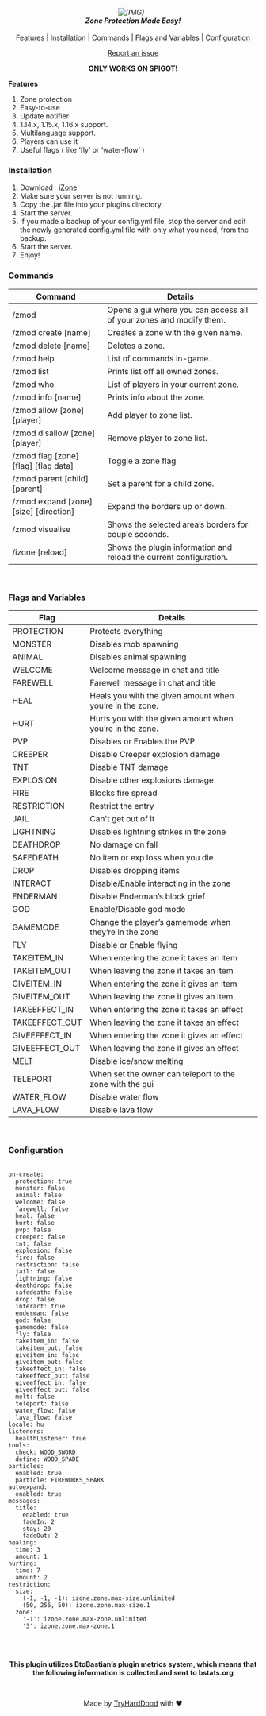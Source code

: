 <p align="center">
	<em>
		<img src="https://tryharddood.github.io/custom/projects/izone/img/izone.png" alt="[IMG]" data-url="https://tryharddood.github.io/custom/projects/izone/img/izone.png" class="fr-fic fr-dib"/>
		<span>&nbsp;</span>
		<br/>
		<strong>Zone Protection Made Easy!</strong>
		<br/>
	</em>
	<br/>
	<a href="https://github.com/Cyanoure/iZone/blob/master/README.md#features" rel="nofollow" target="_blank">Features</a> |
	<a href="https://github.com/Cyanoure/iZone/blob/master/README.md#installation" rel="nofollow" target="_blank">Installation</a> |
	<a href="https://github.com/Cyanoure/iZone/blob/master/README.md#commands" rel="nofollow" target="_blank">Commands</a> |
	<a href="https://github.com/Cyanoure/iZone/blob/master/README.md#flags_and_variables" rel="nofollow" target="_blank">Flags and Variables</a> |
	<a href="https://github.com/Cyanoure/iZone/blob/master/README.md#configuration" rel="nofollow" target="_blank">Configuration</a>
</p>
<p align="center">
	<a href="https://github.com/Cyanoure/iZone/issues" rel="nofollow" target="_blank">Report an issue</a>
</p>
<p>
	<a href="https://travis-ci.org/Cyanoure/iZone" rel="nofollow" target="_blank"></a>
</p>
<p align="center">
	<strong>ONLY WORKS ON SPIGOT!</strong>
</p>
<p>
	<span>
		<strong>Features</strong>
	</span>
</p>
<ol>
	<li>Zone protection</li>
	<li>Easy-to-use</li>
	<li>Update notifier</li>
	<li>1.14.x, 1.15.x, 1.16.x support.</li>
	<li>Multilanguage support.</li>
	<li>Players can use it</li>
	<li>Useful flags ( like &lsquo;fly&rsquo; or &lsquo;water-flow&rsquo; )</li>
</ol>
<h3>
	<a id="installation">Installation</a>
</h3>
<ol>
	<li>Download
		<span>&nbsp;</span>
		<a href="https://www.spigotmc.org/resources/izone.23349/">iZone</a>
	</li>
	<li>Make sure your server is not running.</li>
	<li>Copy the .jar file into your plugins directory.</li>
	<li>Start the server.</li>
	<li>If you made a backup of your config.yml file, stop the server and edit the newly generated config.yml file with only what you need, from the backup.</li>
	<li>Start the server.</li>
	<li>Enjoy!</li>
</ol>
<h3>
	<a id="commands">Commands</a>
</h3>
<table>
	<thead>
		<tr>
			<th>Command
				<br/>
			</th>
			<th>Details
				<br/>
			</th>
		</tr>
	</thead>
	<tbody>
		<tr>
			<td>/zmod
				<br/>
			</td>
			<td>Opens a gui where you can access all of your zones and modify them.
				<br/>
			</td>
		</tr>
		<tr>
			<td>/zmod create [name]
				<br/>
			</td>
			<td>Creates a zone with the given name.
				<br/>
			</td>
		</tr>
		<tr>
			<td>/zmod delete [name]
				<br/>
			</td>
			<td>Deletes a zone.
				<br/>
			</td>
		</tr>
		<tr>
			<td>/zmod help
				<br/>
			</td>
			<td>List of commands in-game.
				<br/>
			</td>
		</tr>
		<tr>
			<td>/zmod list
				<br/>
			</td>
			<td>Prints list off all owned zones.
				<br/>
			</td>
		</tr>
		<tr>
			<td>/zmod who
				<br/>
			</td>
			<td>List of players in your current zone.
				<br/>
			</td>
		</tr>
		<tr>
			<td>/zmod info [name]
				<br/>
			</td>
			<td>Prints info about the zone.
				<br/>
			</td>
		</tr>
		<tr>
			<td>/zmod allow [zone] [player]
				<br/>
			</td>
			<td>Add player to zone list.
				<br/>
			</td>
		</tr>
		<tr>
			<td>/zmod disallow [zone] [player]
				<br/>
			</td>
			<td>Remove player to zone list.
				<br/>
			</td>
		</tr>
		<tr>
			<td>/zmod flag [zone] [flag] [flag data]
				<br/>
			</td>
			<td>Toggle a zone flag
				<br/>
			</td>
		</tr>
		<tr>
			<td>/zmod parent [child] [parent]
				<br/>
			</td>
			<td>Set a parent for a child zone.
				<br/>
			</td>
		</tr>
		<tr>
			<td>/zmod expand [zone] [size] [direction]
				<br/>
			</td>
			<td>Expand the borders up or down.
				<br/>
			</td>
		</tr>
		<tr>
			<td>/zmod visualise
				<br/>
			</td>
			<td>Shows the selected area&rsquo;s borders for couple seconds.
				<br/>
			</td>
		</tr>
		<tr>
			<td>/izone [reload]
				<br/>
			</td>
			<td>Shows the plugin information and reload the current configuration.
				<br/>
			</td>
		</tr>
	</tbody>
</table>
<p>
	<br/>
</p>
<h3>
	<a id="flags_and_variables">Flags and Variables</a>
</h3>
<table>
	<thead>
		<tr>
			<th>Flag
				<br/>
			</th>
			<th>Details
				<br/>
			</th>
		</tr>
	</thead>
	<tbody>
		<tr>
			<td>PROTECTION
				<br/>
			</td>
			<td>Protects everything
				<br/>
			</td>
		</tr>
		<tr>
			<td>MONSTER
				<br/>
			</td>
			<td>Disables mob spawning
				<br/>
			</td>
		</tr>
		<tr>
			<td>ANIMAL
				<br/>
			</td>
			<td>Disables animal spawning
				<br/>
			</td>
		</tr>
		<tr>
			<td>WELCOME
				<br/>
			</td>
			<td>Welcome message in chat and title
				<br/>
			</td>
		</tr>
		<tr>
			<td>FAREWELL
				<br/>
			</td>
			<td>Farewell message in chat and title
				<br/>
			</td>
		</tr>
		<tr>
			<td>HEAL
				<br/>
			</td>
			<td>Heals you with the given amount when you&rsquo;re in the zone.
				<br/>
			</td>
		</tr>
		<tr>
			<td>HURT
				<br/>
			</td>
			<td>Hurts you with the given amount when you&rsquo;re in the zone.
				<br/>
			</td>
		</tr>
		<tr>
			<td>PVP
				<br/>
			</td>
			<td>Disables or Enables the PVP
				<br/>
			</td>
		</tr>
		<tr>
			<td>CREEPER
				<br/>
			</td>
			<td>Disable Creeper explosion damage
				<br/>
			</td>
		</tr>
		<tr>
			<td>TNT
				<br/>
			</td>
			<td>Disable TNT damage
				<br/>
			</td>
		</tr>
		<tr>
			<td>EXPLOSION
				<br/>
			</td>
			<td>Disable other explosions damage
				<br/>
			</td>
		</tr>
		<tr>
			<td>FIRE
				<br/>
			</td>
			<td>Blocks fire spread
				<br/>
			</td>
		</tr>
		<tr>
			<td>RESTRICTION
				<br/>
			</td>
			<td>Restrict the entry
				<br/>
			</td>
		</tr>
		<tr>
			<td>JAIL
				<br/>
			</td>
			<td>Can&#39;t get out of it
				<br/>
			</td>
		</tr>
		<tr>
			<td>LIGHTNING
				<br/>
			</td>
			<td>Disables lightning strikes in the zone
				<br/>
			</td>
		</tr>
		<tr>
			<td>DEATHDROP
				<br/>
			</td>
			<td>No damage on fall
				<br/>
			</td>
		</tr>
		<tr>
			<td>SAFEDEATH
				<br/>
			</td>
			<td>No item or exp loss when you die
				<br/>
			</td>
		</tr>
		<tr>
			<td>DROP
				<br/>
			</td>
			<td>Disables dropping items
				<br/>
			</td>
		</tr>
		<tr>
			<td>INTERACT
				<br/>
			</td>
			<td>Disable/Enable interacting in the zone
				<br/>
			</td>
		</tr>
		<tr>
			<td>ENDERMAN
				<br/>
			</td>
			<td>Disable Enderman&rsquo;s block grief
				<br/>
			</td>
		</tr>
		<tr>
			<td>GOD
				<br/>
			</td>
			<td>Enable/Disable god mode
				<br/>
			</td>
		</tr>
		<tr>
			<td>GAMEMODE
				<br/>
			</td>
			<td>Change the player&rsquo;s gamemode when they&rsquo;re in the zone
				<br/>
			</td>
		</tr>
		<tr>
			<td>FLY
				<br/>
			</td>
			<td>Disable or Enable flying
				<br/>
			</td>
		</tr>
		<tr>
			<td>TAKEITEM_IN
				<br/>
			</td>
			<td>When entering the zone it takes an item
				<br/>
			</td>
		</tr>
		<tr>
			<td>TAKEITEM_OUT
				<br/>
			</td>
			<td>When leaving the zone it takes an item
				<br/>
			</td>
		</tr>
		<tr>
			<td>GIVEITEM_IN
				<br/>
			</td>
			<td>When entering the zone it gives an item
				<br/>
			</td>
		</tr>
		<tr>
			<td>GIVEITEM_OUT
				<br/>
			</td>
			<td>When leaving the zone it gives an item
				<br/>
			</td>
		</tr>
		<tr>
			<td>TAKEEFFECT_IN
				<br/>
			</td>
			<td>When entering the zone it takes an effect
				<br/>
			</td>
		</tr>
		<tr>
			<td>TAKEEFFECT_OUT
				<br/>
			</td>
			<td>When leaving the zone it takes an effect
				<br/>
			</td>
		</tr>
		<tr>
			<td>GIVEEFFECT_IN
				<br/>
			</td>
			<td>When entering the zone it gives an effect
				<br/>
			</td>
		</tr>
		<tr>
			<td>GIVEEFFECT_OUT
				<br/>
			</td>
			<td>When leaving the zone it gives an effect
				<br/>
			</td>
		</tr>
		<tr>
			<td>MELT
				<br/>
			</td>
			<td>Disable ice/snow melting
				<br/>
			</td>
		</tr>
		<tr>
			<td>TELEPORT
				<br/>
			</td>
			<td>When set the owner can teleport to the zone with the gui
				<br/>
			</td>
		</tr>
		<tr>
			<td>WATER_FLOW
				<br/>
			</td>
			<td>Disable water flow
				<br/>
			</td>
		</tr>
		<tr>
			<td>LAVA_FLOW
				<br/>
			</td>
			<td>Disable lava flow
				<br/>
			</td>
		</tr>
	</tbody>
</table>
<p>
	<br/>
</p>
<h3>
	<a id="configuration">Configuration</a>
</h3>
<pre>
	<code>
on-create:
  protection: true
  monster: false
  animal: false
  welcome: false
  farewell: false
  heal: false
  hurt: false
  pvp: false
  creeper: false
  tnt: false
  explosion: false
  fire: false
  restriction: false
  jail: false
  lightning: false
  deathdrop: false
  safedeath: false
  drop: false
  interact: true
  enderman: false
  god: false
  gamemode: false
  fly: false
  takeitem_in: false
  takeitem_out: false
  giveitem_in: false
  giveitem_out: false
  takeeffect_in: false
  takeeffect_out: false
  giveeffect_in: false
  giveeffect_out: false
  melt: false
  teleport: false
  water_flow: false
  lava_flow: false
locale: hu
listeners:
  healthListener: true
tools:
  check: WOOD_SWORD
  define: WOOD_SPADE
particles:
  enabled: true
  particle: FIREWORKS_SPARK
autoexpand:
  enabled: true
messages:
  title:
    enabled: true
    fadeIn: 2
    stay: 20
    fadeOut: 2
healing:
  time: 3
  amount: 1
hurting:
  time: 7
  amount: 2
restriction:
  size:
    (-1, -1, -1): izone.zone.max-size.unlimited
    (50, 256, 50): izone.zone.max-size.1
  zone:
    '-1': izone.zone.max-zone.unlimited
    '3': izone.zone.max-zone.1
</code>
</pre>
<br/>
<p align="center">
	<strong>This plugin utilizes BtoBastian&rsquo;s plugin metrics system, which means that the following information is collected and sent to bstats.org</strong>
</p>
<br/>
<p align="center">
  Made by <a href="https://github.com/TryHardDood/" rel="nofollow" target="_blank">TryHardDood</a><span>&nbsp;</span>with ❤️
</p>
